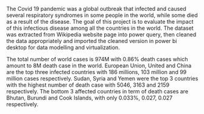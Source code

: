 The Covid 19 pandemic was a global outbreak that infected and caused several respiratory syndromes in some people in the world, while some died as a result of the disease. The goal of this project is to evaluate the impact of this infectious disease among all the countries in the world. The dataset was extracted from Wikipedia website page into power query, then cleaned the data appropriately and imported the cleaned version in power bi desktop for data modelling and virtualization.

The total number of world cases is 974M with 0.86% death cases which amount to 8M death case in the world. European Union, United and China are the top three infected countries with 186 millions, 103 million and 99 million cases respectively. Sudan, Syria and Yemen were the top 3 countries with the highest number of death case with 5046, 3163 and 2159 respectively. The bottom 3 affected countries in term of death cases are Bhutan, Burundi and Cook Islands, with only 0.033%, 0.027, 0.027 respectively.
